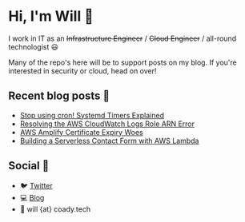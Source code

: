 # Hi, I'm Will :wave:

I work in IT as an ~~Infrastructure Engineer~~ / ~~Cloud Engineer~~ / all-round technologist :smiley:

Many of the repo's here will be to support posts on my blog. If you're interested in security or cloud, head on over!


## Recent blog posts :pencil:

 - [Stop using cron! Systemd Timers Explained](https://coady.tech/systemd-timer-vs-cron/)
 - [Resolving the AWS CloudWatch Logs Role ARN Error](https://coady.tech/aws-cloudwatch-logs-arn/)
 - [AWS Amplify Certificate Expiry Woes](https://coady.tech/aws-amplify-certificate-expired/)
 - [Building a Serverless Contact Form with AWS Lambda](https://coady.tech/aws-serverless-contact-form/)

## Social :iphone:

 - :bird: [Twitter](https://twitter.com/CoadyTech)
 - :computer: [Blog](https://coady.tech/)
 - :email: will {at} coady.tech
